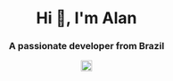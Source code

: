 <h1 align="center">Hi 👋, I'm Alan</h1>
<h3 align="center">A passionate developer from Brazil</h3>

<p align="center">
<a href="https://linkedin.com/in/https://www.linkedin.com/in/alan-silva-57565a79/" target="blank"><img align="center" src="https://cdn.jsdelivr.net/npm/simple-icons@3.0.1/icons/linkedin.svg" alt="https://www.linkedin.com/in/alan-silva-57565a79/" height="20" width="20" /></a>
</p>
